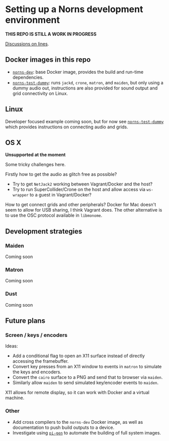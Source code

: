 # Setting up a Norns development environment

**THIS REPO IS STILL A WORK IN PROGRESS**

[Discussions on lines](https://llllllll.co/t/getting-norns-running-inside-docker/14938).

## Docker images in this repo

 - [`norns-dev`][]: base Docker image, provides the build and run-time dependencies.
 - [`norns-test-dummy`][]: runs `jackd`, `crone`, `matron`, and `maiden`, but only using a dummy audio out, instructions are also provided for sound output and grid connectivity on Linux.

[`norns-dev`]: norns-dev/
[`norns-test-dummy`]: norns-test-dummy/

## Linux

Developer focused example coming soon, but for now see [`norns-test-dummy`] which provides instructions on connecting audio and grids.

## OS X

**Unsupported at the moment**

Some tricky challenges here.

Firstly how to get the audio as glitch free as possible?

 - Try to get `NetJack2` working between Vagrant/Docker and the host?
 - Try to run SuperCollider/Crone on the host and allow access via `ws-wrapper` to a guest in Vagrant/Docker?
 
How to get connect grids and other peripherals? Docker for Mac doesn't seem to allow for USB sharing, I think Vagrant does. The other alternative is to use the OSC protocol available in `libmonome`.

## Development strategies

### Maiden

Coming soon

### Matron

Coming soon

### Dust

Coming soon

## Future plans

### Screen / keys / encoders

Ideas:

 - Add a conditional flag to open an X11 surface instead of directly accessing the framebuffer.
 - Convert key presses from an X11 window to events in `matron` to simulate the keys and encoders.
 - Convert the `cairo` surface to a PNG and send that to browser via `maiden`.
 - Similarly allow `maiden` to send simulated key/encoder events to `maiden`.
 
X11 allows for remote display, so it can work with Docker and a virtual machine.

### Other

 - Add cross compilers to the `norns-dev` Docker image, as well as documentation to push build outputs to a device.
 - Investigate using [`pi-gen`][pi-gen] to automate the building of full system images.
 
 [pi-gen]: https://github.com/RPi-Distro/pi-gen
